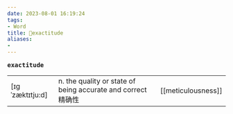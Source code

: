 ```yaml
---
date: 2023-08-01 16:19:24
tags: 
- Word
title: 📖exactitude
aliases: 
- 
---
```


<pre><strong>exactitude</strong></pre>
|   |   |   |
|---|---|---|
|[ɪgˈzæktɪtju:d]|n. the quality or state of being accurate and correct 精确性|[[meticulousness]]|